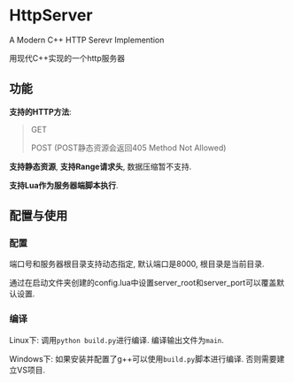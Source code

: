 # HttpServer

A Modern C++ HTTP Serevr Implemention

用现代C++实现的一个http服务器

## 功能

**支持的HTTP方法**:

> GET
>
> POST (POST静态资源会返回405 Method Not Allowed)

**支持静态资源**, **支持Range请求头**, 数据压缩暂不支持.

**支持Lua作为服务器端脚本执行**.

## 配置与使用

### 配置

端口号和服务器根目录支持动态指定, 默认端口是8000, 根目录是当前目录.

通过在启动文件夹创建的config.lua中设置server_root和server_port可以覆盖默认设置.

### 编译

Linux下: 调用`python build.py`进行编译. 编译输出文件为`main`.

Windows下: 如果安装并配置了g++可以使用`build.py`脚本进行编译. 否则需要建立VS项目.
